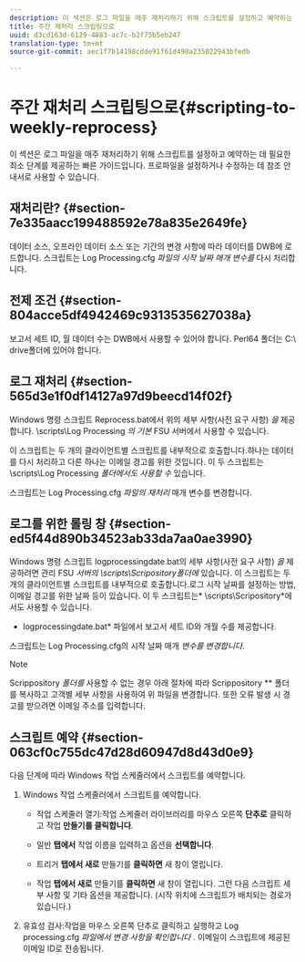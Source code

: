 ```yaml
---
description: 이 섹션은 로그 파일을 매주 재처리하기 위해 스크립트를 설정하고 예약하는 데 필요한 최소 단계를 제공하는 빠른 가이드입니다. 프로파일을 설정하거나 수정하는 데 참조 안내서로 사용할 수 있습니다.
title: 주간 재처리 스크립팅으로
uuid: d3cd163d-6129-4883-ac7c-b2f75b5eb247
translation-type: tm+mt
source-git-commit: aec1f7b14198cdde91f61d490a235022943bfedb

---
```



# 주간 재처리 스크립팅으로{#scripting-to-weekly-reprocess}

이 섹션은 로그 파일을 매주 재처리하기 위해 스크립트를 설정하고 예약하는 데 필요한 최소 단계를 제공하는 빠른 가이드입니다. 프로파일을 설정하거나 수정하는 데 참조 안내서로 사용할 수 있습니다.

## 재처리란? {#section-7e335aacc199488592e78a835e2649fe}

데이터 소스, 오프라인 데이터 소스 또는 기간의 변경 사항에 따라 데이터를 DWB에 로드합니다. 스크립트는 Log Processing.cfg *파일의 시작 날짜 매개 변수를* 다시 처리합니다.

## 전제 조건 {#section-804acce5df4942469c9313535627038a}

보고서 세트 ID, 월 데이터 수는 DWB에서 사용할 수 있어야 합니다. Perl64 폴더는 C:\ drive폴더에 있어야 합니다.

## 로그 재처리 {#section-565d3e1f0df14127a97d9beecd14f02f}

Windows 명령 스크립트 Reprocess.bat에서 위의 세부 사항(사전 요구 사항) *을* 제공합니다. \scripts\Log Processing *의 기본* FSU 서버에서 사용할 수 있습니다.

이 스크립트는 두 개의 클라이언트별 스크립트를 내부적으로 호출합니다.하나는 데이터를 다시 처리하고 다른 하나는 이메일 경고를 위한 것입니다. 이 두 스크립트는 \scripts\Log Processing *폴더에서도 사용할 수* 있습니다.

스크립트는 Log Processing.cfg *파일의 재처리* 매개 변수를 변경합니다.

## 로그를 위한 롤링 창 {#section-ed5f44d890b34523ab33da7aa0ae3990}

Windows 명령 스크립트 logprocessingdate.bat의 세부 사항(사전 요구 사항) *을* 제공하려면 관리 FSU *서버의 \scripts\Scripository폴더에* 있습니다. 이 스크립트는 두 개의 클라이언트별 스크립트를 내부적으로 호출합니다.로그 시작 날짜를 설정하는 방법, 이메일 경고를 위한 날짜 등이 있습니다. 이 두 스크립트는* \scripts\Scripository*에서도 사용할 수 있습니다.

* logprocessingdate.bat* 파일에서 보고서 세트 ID와 개월 수를 제공합니다.

스크립트는 Log Processing.cfg의 시작 날짜 매개 *변수를 변경합니다*.

>[!NOTE]
>
>Scrippository *폴더를* 사용할 수 없는 경우 아래 절차에 따라 Scrippository ** 폴더를 복사하고 고객별 세부 사항을 사용하여 위 파일을 변경합니다. 또한 오류 발생 시 경고를 받으려면 이메일 주소를 입력합니다.

## 스크립트 예약 {#section-063cf0c755dc47d28d60947d8d43d0e9}

다음 단계에 따라 Windows 작업 스케줄러에서 스크립트를 예약합니다.

1. Windows 작업 스케줄러에서 스크립트를 예약합니다.

   * 작업 스케줄러 열기:작업 스케줄러 라이브러리를 마우스 오른쪽 **단추로** 클릭하고 작업 **만들기를 클릭합니다**.

   * 일반 **탭에서** 작업 이름을 입력하고 옵션을 **선택합니다**.

   * 트리거 **탭에서 새로** 만들기를 **클릭하면** 새 창이 열립니다.

   * 작업 **탭에서 새로** 만들기를 **클릭하면** 새 창이 열립니다. 그런 다음 스크립트 세부 사항 및 기타 옵션을 제공합니다. (시작 위치에 스크립트가 배치되는 경로가 있습니다.)

1. 유효성 검사:작업을 마우스 오른쪽 단추로 클릭하고 실행하고 Log processing.cfg *파일에서 변경 사항을 확인합니다* . 이메일이 스크립트에 제공된 이메일 ID로 전송됩니다.

